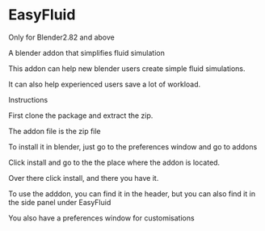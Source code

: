 # EasyFluid

Only for Blender2.82 and above

A blender addon that simplifies fluid simulation

This addon can help new blender users create simple fluid simulations.

It can also help experienced users save a lot of workload.

Instructions

  First clone the package and extract the zip.

  The addon file is the zip file

  To install it in blender, just go to the preferences window and go to addons

  Click install and go to the the place where the addon is located.

  Over there click install, and there you have it.

  To use the adddon, you can find it in the header, 
  but you can also find it in the side panel under EasyFluid

  You also have a preferences window for customisations
